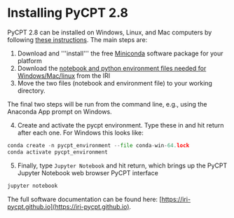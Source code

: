 # Installing PyCPT 2.8

PyCPT 2.8 can be installed on Windows, Linux, and Mac computers by following [these instructions](https://iri-pycpt.github.io/installation/). 
The main steps are: 
1. Download and '''install''' the free [Miniconda](https://docs.conda.io/projects/miniconda/en/latest/) software package for your platform 
2. Download the [notebook and python environment files needed for Windows/Mac/linux](https://iri-pycpt.github.io/installation/#pycpt-quickstart) from the IRI
3. Move the two files (notebook and environment file) to your working directory.

The final two steps will be run from the command line, e.g., using the Anaconda App prompt on Windows.   

4. Create and activate the pycpt environment. Type these in and hit return after each one.  For Windows this looks like:

```python
conda create -n pycpt_environment --file conda-win-64.lock
conda activate pycpt_environment
```

5. Finally, type `Jupyter Notebook` and hit return, which brings up the PyCPT Jupyter Notebook web browser PyCPT interface

```python
jupyter notebook
```

The full software documentation can be found here: [https://iri-pycpt.github.io](https://iri-pycpt.github.io).











     